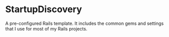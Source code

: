 StartupDiscovery
===============

A pre-configured Rails template. It includes the common gems and settings that I use for most of my Rails projects.